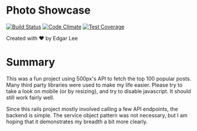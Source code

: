 # Photo Showcase
[![Build Status](https://travis-ci.org/hinshun/photo-showcase.svg)](https://travis-ci.org/hinshun/photo-showcase)
[![Code Climate](https://codeclimate.com/github/hinshun/photo-showcase/badges/gpa.svg)](https://codeclimate.com/github/hinshun/photo-showcase)
[![Test Coverage](https://codeclimate.com/github/hinshun/photo-showcase/badges/coverage.svg)](https://codeclimate.com/github/hinshun/photo-showcase/coverage)

Created with ❤ by Edgar Lee

# Summary
This was a fun project using 500px's API to fetch the top 100 popular posts. Many third party libraries were used to make my life easier. Please try to take a look on mobile (or by resizing), and try to disable javascript. It should still work fairly well.

Since this rails project mostly involved calling a few API endpoints, the backend is simple. The service object pattern was not necessary, but I am hoping that it demonstrates my breadth a bit more clearly.
